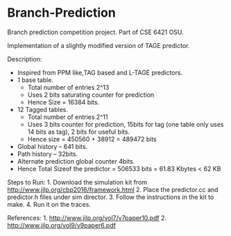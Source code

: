 # Branch-Prediction
Branch prediction competition project. Part of CSE 6421 OSU.

Implementation of a slightly modified version of TAGE predictor.

Description:
    
 - Inspired from PPM like,TAG based and L-TAGE predictors.
 - 1 base table.
	 - Total number of entries 2^13
	 - Uses 2 bits saturating counter for prediction
	 - Hence Size = 16384 bits.
 -  12 Tagged tables.
	   - Total number of entries 2^11
	   - Uses 3 bits counter for prediction, 15bits for tag (one table only uses 14 bits as tag), 2 bits for useful bits.
	   - Hence size = 450560 + 38912 = 489472 bits
 -  Global history – 641 bits.
 -  Path history – 32bits.
 - Alternate prediction global counter 4bits.
 - Hence Total Sizeof the predictor = 506533 bits = 61.83 Kbytes < 62 KB

Steps to Run:
    1. Download the simulation kit from http://www.jilp.org/cbp2016/framework.html
    2. Place the predictor.cc and predictor.h files under sim director.
    3. Follow the instructions in the kit to make.
    4. Run it on the traces.

References:
    1. http://www.jilp.org/vol7/v7paper10.pdf
    2. http://www.jilp.org/vol9/v9paper6.pdf
